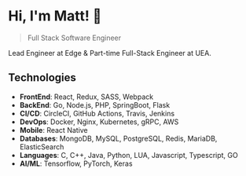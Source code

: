 # Hi, I'm Matt! 👋

>  Full Stack Software Engineer

Lead Engineer at Edge & Part-time Full-Stack Engineer at UEA.

##  Technologies
- **FrontEnd**: React, Redux, SASS, Webpack
- **BackEnd**: Go, Node.js, PHP, SpringBoot, Flask
- **CI/CD**: CircleCI, GitHub Actions, Travis, Jenkins
- **DevOps**: Docker, Nginx, Kubernetes, gRPC, AWS 
- **Mobile**: React Native
- **Databases**: MongoDB, MySQL, PostgreSQL, Redis, MariaDB, ElasticSearch
- **Languages**: C, C++, Java, Python, LUA, Javascript, Typescript, GO
- **AI/ML**: Tensorflow, PyTorch, Keras
